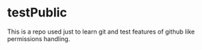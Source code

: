 # testPublic

This is a repo used just to learn git and test features of github like permissions handling. 


